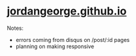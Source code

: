 # [jordangeorge.github.io](https://jordangeorge.herokuapp.com/)

Notes:
- errors coming from disqus on /post/:id pages
- planning on making responsive

